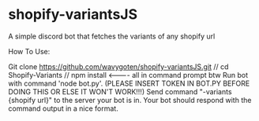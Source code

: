 # shopify-variantsJS
A simple discord bot that fetches the variants of any shopify url

How To Use:

Git clone https://github.com/wavygoten/shopify-variantsJS.git // cd Shopify-Variants // npm install <---- all in command prompt btw
Run bot with command 'node bot.py'. (PLEASE INSERT TOKEN IN BOT.PY BEFORE DOING THIS OR ELSE IT WON'T WORK!!!)
Send command "-variants {shopify url}" to the server your bot is in.
Your bot should respond with the command output in a nice format.
